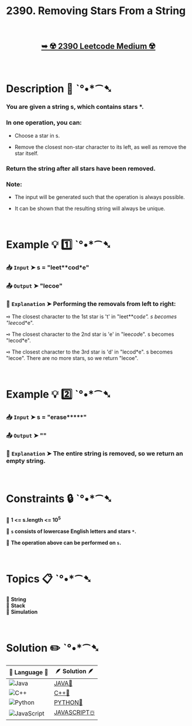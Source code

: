 # 2390. Removing Stars From a String

</br>

<h2 align="center"> 

<a href="https://leetcode.com/problems/removing-stars-from-a-string/?envType=study-plan-v2&envId=leetcode-75"><strong>➥ ☢️ 2390 Leetcode Medium ☢️ </strong></a>
</h2>

</br>

# Description 📜 ˋ°•*⁀➷

### You are given a string s, which contains stars *.

### In one operation, you can:

- Choose a star in s.

- Remove the closest non-star character to its left, as well as remove the star itself.

### Return the string after all stars have been removed.

### Note:

- The input will be generated such that the operation is always possible.

- It can be shown that the resulting string will always be unique.

</br>

# Example 💡 1️⃣ ˋ°•*⁀➷

  ### 📥 `Input`  ➤ s = "leet**cod*e"

  ### 📤 `Output`  ➤ "lecoe"

  ### 🔦 `Explanation`  ➤ Performing the removals from left to right:

➺ The closest character to the 1st star is 't' in "leet**cod*e". s becomes "lee*cod*e".

➺ The closest character to the 2nd star is 'e' in "lee*cod*e". s becomes "lecod*e".

➺ The closest character to the 3rd star is 'd' in "lecod*e". s becomes "lecoe".
There are no more stars, so we return "lecoe".

</br>

# Example 💡 2️⃣ ˋ°•*⁀➷

  ### 📥 `Input` ➤ s = "erase*****"

  ### 📤 `Output`  ➤ ""

  ### 🔦 `Explanation` ➤ The entire string is removed, so we return an empty string.

</br>

# Constraints 🔒 ˋ°•*⁀➷

🔹 **1 <= s.length <= 10<sup>5</sup>** </br>

🔹 **`s` consists of lowercase English letters and stars `*`.** </br>

🔹 **The operation above can be performed on `s`.** </br>

</br>

# Topics 📋 ˋ°•*⁀➷

🔸 **String**  </br>
🔸 **Stack**  </br>
🔸 **Simulation**  </br>

</br>

# Solution ✏️ ˋ°•*⁀➷

| 📒 Language 📒  | 🪶 Solution 🪶 |
| ------------- | ------------- |
|  ![Java](https://img.shields.io/badge/java-%23ED8B00.svg?style=for-the-badge&logo=openjdk&logoColor=white)  | [JAVA🍁](https://github.com/Prakhar-002/LEETCODE/blob/main/%F0%9F%93%9A%20Study%20%F0%9F%8E%A7%20Plan%20%F0%9F%91%A8%F0%9F%8F%BB%E2%80%8D%F0%9F%92%BB/%F0%9F%8D%A8%20LeetCode%2075%20-%20%F0%9F%AA%BB%20Ace%20Coding%20Interview/%F0%9F%94%AC%20Examine%20Thoroughly%20%F0%9F%A7%AC/06%20Stack/Day%20%E2%9E%BA%2024%20%F0%9F%AA%BB%202390.%20Removing%20Stars%20From%20a%20String%20%E2%98%83%EF%B8%8F%20%F0%9F%8D%81%20%F0%9F%8D%B0%20%F0%9F%8E%B2/%F0%9F%8D%81JAVA%20-%202390.%20Removing%20Stars%20From%20a%20String.java) |
|  ![C++](https://img.shields.io/badge/c++-%2300599C.svg?style=for-the-badge&logo=c%2B%2B&logoColor=white)  | [C++🎲](https://github.com/Prakhar-002/LEETCODE/blob/main/%F0%9F%93%9A%20Study%20%F0%9F%8E%A7%20Plan%20%F0%9F%91%A8%F0%9F%8F%BB%E2%80%8D%F0%9F%92%BB/%F0%9F%8D%A8%20LeetCode%2075%20-%20%F0%9F%AA%BB%20Ace%20Coding%20Interview/%F0%9F%94%AC%20Examine%20Thoroughly%20%F0%9F%A7%AC/06%20Stack/Day%20%E2%9E%BA%2024%20%F0%9F%AA%BB%202390.%20Removing%20Stars%20From%20a%20String%20%E2%98%83%EF%B8%8F%20%F0%9F%8D%81%20%F0%9F%8D%B0%20%F0%9F%8E%B2/%F0%9F%8E%B2CPP%20-%202390.%20Removing%20Stars%20From%20a%20String.cpp)  |
|  ![Python](https://img.shields.io/badge/python-3670A0?style=for-the-badge&logo=python&logoColor=ffdd54)    | [PYTHON🍰](https://github.com/Prakhar-002/LEETCODE/blob/main/%F0%9F%93%9A%20Study%20%F0%9F%8E%A7%20Plan%20%F0%9F%91%A8%F0%9F%8F%BB%E2%80%8D%F0%9F%92%BB/%F0%9F%8D%A8%20LeetCode%2075%20-%20%F0%9F%AA%BB%20Ace%20Coding%20Interview/%F0%9F%94%AC%20Examine%20Thoroughly%20%F0%9F%A7%AC/06%20Stack/Day%20%E2%9E%BA%2024%20%F0%9F%AA%BB%202390.%20Removing%20Stars%20From%20a%20String%20%E2%98%83%EF%B8%8F%20%F0%9F%8D%81%20%F0%9F%8D%B0%20%F0%9F%8E%B2/%F0%9F%8D%B0PYTHON%20-%202390.%20Removing%20Stars%20From%20a%20String.py) |
| ![JavaScript](https://img.shields.io/badge/javascript-%23323330.svg?style=for-the-badge&logo=javascript&logoColor=%23F7DF1E)   | [JAVASCRIPT☃️](https://github.com/Prakhar-002/LEETCODE/blob/main/%F0%9F%93%9A%20Study%20%F0%9F%8E%A7%20Plan%20%F0%9F%91%A8%F0%9F%8F%BB%E2%80%8D%F0%9F%92%BB/%F0%9F%8D%A8%20LeetCode%2075%20-%20%F0%9F%AA%BB%20Ace%20Coding%20Interview/%F0%9F%94%AC%20Examine%20Thoroughly%20%F0%9F%A7%AC/06%20Stack/Day%20%E2%9E%BA%2024%20%F0%9F%AA%BB%202390.%20Removing%20Stars%20From%20a%20String%20%E2%98%83%EF%B8%8F%20%F0%9F%8D%81%20%F0%9F%8D%B0%20%F0%9F%8E%B2/%E2%98%83%EF%B8%8FJAVASCRIPT%20-%202390.%20Removing%20Stars%20From%20a%20String.js) |
